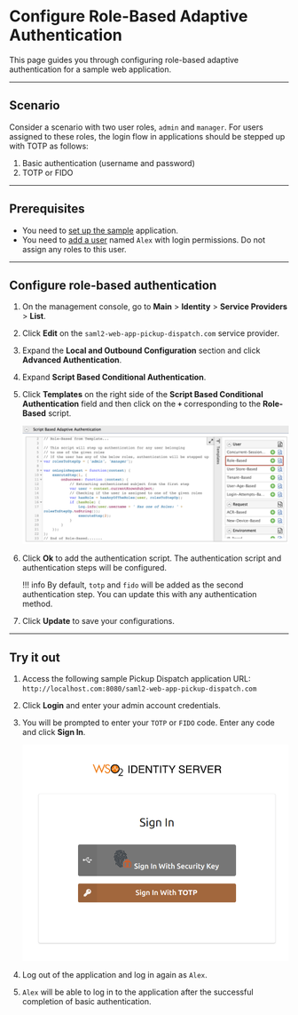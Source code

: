 # Configure Role-Based Adaptive Authentication

This page guides you through configuring role-based adaptive authentication for a sample web application.

----

## Scenario

Consider a scenario with two user roles, `admin` and `manager`. For users assigned to these roles, the login flow in applications should be stepped up with TOTP as follows:  

1. Basic authentication (username and password)
2. TOTP or FIDO

----

## Prerequisites

- You need to [set up the sample](../../adaptive-auth/adaptive-auth-overview/#set-up-the-sample) application.
- You need to [add a user](../../guides/identity-lifecycles/admin-creation-workflow/) named `Alex` with login permissions. Do not assign any roles to this user.

----

## Configure role-based authentication

1. On the management console, go to **Main** > **Identity** > **Service Providers** > **List**.

2. Click **Edit** on the `saml2-web-app-pickup-dispatch.com` service provider.

3. Expand the **Local and Outbound Configuration** section and click **Advanced Authentication**.

4. Expand **Script Based Conditional Authentication**.

5. Click **Templates** on the right side of the **Script Based Conditional Authentication** field and then click on the **`+`** corresponding to the **Role-Based** script.  

    ![Role based adaptive authentication template](../../assets/img/samples/role-based-template.png)

6. Click **Ok** to add the authentication script. The authentication script and authentication steps will be configured.

    !!! info
        By default, `totp` and `fido` will be added as the second authentication step. You can update this with any authentication method.

7. Click **Update** to save your configurations.

----

## Try it out

1. Access the following sample Pickup Dispatch application URL:
    `http://localhost.com:8080/saml2-web-app-pickup-dispatch.com`

2. Click **Login** and enter your admin account credentials.

3. You will be prompted to enter your `TOTP` or `FIDO` code. Enter any code and click **Sign In**.

    ![pickup sign in](../../assets/img/samples/pickup-step-two.png)

4. Log out of the application and log in again as `Alex`.

5. `Alex` will be able to log in to the application after the successful completion of basic authentication.